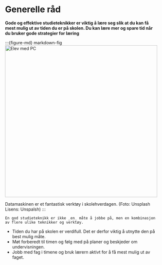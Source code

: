 
# Generelle råd
 **Gode og effektive studieteknikker er viktig å lære seg slik at du kan få mest mulig ut av tiden du er på skolen. Du kan lære mer og spare tid når du bruker gode strategier for læring**

:::{figure-md} markdown-fig
<img src="./media/studieteknikk.jpeg" alt="Elev med PC" width="500px">

Datamaskinen er et fantastisk verktøy i skolehverdagen. (Foto: Unsplash Lisens: Unspalsh)
:::


```{note} Husk at:
En god studieteknikk er ikke _en_ måte å jobbe på, men en kombinasjon av flere ulike teknikker og verktøy.
```

* Tiden du har på skolen er verdifull. Det er derfor viktig å utnytte den på best mulig måte.
* Møt forberedt til timen og følg med på planer og beskjeder om undervisningen.
* Jobb med fag i timene og bruk lærern aktivt for å få mest mulig ut av faget.

